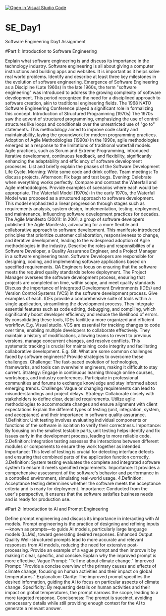 [![Open in Visual Studio Code](https://classroom.github.com/assets/open-in-vscode-2e0aaae1b6195c2367325f4f02e2d04e9abb55f0b24a779b69b11b9e10269abc.svg)](https://classroom.github.com/online_ide?assignment_repo_id=18370153&assignment_repo_type=AssignmentRepo)
# SE_Day1
Software Engineering Day1 Assignment

#Part 1: Introduction to Software Engineering

Explain what software engineering is and discuss its importance in the technology industry.
Software engineering is all about giving a computer instructions and building apps and websites. It is important as it helps solve real world problems.
Identify and describe at least three key milestones in the evolution of software engineering.
 Emergence of Software Engineering as a Discipline (Late 1960s)
In the late 1960s, the term "software engineering" was introduced to address the growing complexity of software development. This period recognized the need for a disciplined approach to software creation, akin to traditional engineering fields. The 1968 NATO Software Engineering Conference played a significant role in formalizing this concept.
 Introduction of Structured Programming (1970s)
The 1970s saw the advent of structured programming, emphasizing the use of control structures like loops and conditionals over the unrestricted use of "go to" statements. This methodology aimed to improve code clarity and maintainability, laying the groundwork for modern programming practices.
 Adoption of Agile Methodologies (1990s)
In the 1990s, agile methodologies emerged as a response to the limitations of traditional waterfall models. Agile practices, such as Scrum and Extreme Programming, introduced iterative development, continuous feedback, and flexibility, significantly enhancing the adaptability and efficiency of software development processes.
List and briefly explain the phases of the Software Development Life Cycle.
 Morning: Write some code and drink coffee.
   Team meetings: To discuss projects.
   Afternoon: Fix bugs and test bugs.
   Evening: Celebrate when everything works perfectly.
Compare and contrast the Waterfall and Agile methodologies. Provide examples of scenarios where each would be appropriate.
The Waterfall Model (1970s): In the early 1970s, the Waterfall Model was proposed as a structured approach to software development. This model emphasized a linear progression through stages such as requirements analysis, system design, implementation, testing, deployment, and maintenance, influencing software development practices for decades. 
The Agile Manifesto (2001): In 2001, a group of software developers published the Agile Manifesto, advocating for a more flexible and collaborative approach to software development. This manifesto introduced principles that prioritize customer collaboration, responsiveness to change, and iterative development, leading to the widespread adoption of Agile methodologies in the industry. 
Describe the roles and responsibilites of a Software Developer, a Quality Assurance Engineer, and a Project Manager in a software engineering team.
 Software Developers are responsible for designing, coding, and implementing software applications based on specified requirements.
QA Engineers focus on ensuring that the software meets the required quality standards before deployment.
  The Project Manager oversees the software development process, ensuring that projects are completed on time, within scope, and meet quality standards
Discuss the importance of Integrated Development Environments (IDEs) and Version Control Systems (VCS) in the software development process. Give examples of each.
IDEs provide a comprehensive suite of tools within a single application, streamlining the development process. They integrate essential features such as code editing, debugging, and compiling, which significantly boost developer efficiency and reduce the likelihood of errors. By consolidating these tools, IDEs facilitte a more organized and efficient workflow. E.g. Visual studio.
VCS are essential for tracking changes to code over time, enabling multiple developers to collaborate effectively. They maintain a history of modifications, allowing teams to revert to previous versions, manage concurrent changes, and resolve conflicts. This systematic tracking is crucial for maintaining code integrity and facilitating collaborative development. E.g. Git.
What are some common challenges faced by software engineers? Provide strategies to overcome these challenges.
Challenge: The fast-paced evolution of technologies, frameworks, and tools can overwhelm engineers, making it difficult to stay current. 
Strategy: Engage in continuous learning through online courses, workshops, and industry conferences. Participate in professional communities and forums to exchange knowledge and stay informed about emerging trends.
Challenge: Vague or changing requirements can lead to misunderstandings and project delays.
Strategy: Collaborate closely with stakeholders to define clear, detailed requirements. Utilize agile methodologies to accommodate changes and ensure alignment with client expectations
Explain the different types of testing (unit, integration, system, and acceptance) and their importance in software quality assurance.
1.Definition: Unit testing involves evaluating individual components or functions of the software in isolation to verify their correctness.
Importance: By focusing on the smallest testable parts, unit testing helps identify and fix issues early in the development process, leading to more reliable code.
2.Definition: Integration testing assesses the interactions between different modules or components to ensure they work together as intended.
Importance: This level of testing is crucial for detecting interface defects and ensuring that combined parts of the application function correctly.
3.Definition: System testing evaluates the complete and integrated software system to ensure it meets specified requirements.
Importance: It provides a comprehensive assessment of the software's behavior and performance in a controlled environment, simulating real-world usage.
4.Definition: Acceptance testing determines whether the software meets the acceptance criteria and is ready for deployment.
Importance: Conducted from the user's perspective, it ensures that the software satisfies business needs and is ready for production use.

#Part 2: Introduction to AI and Prompt Engineering

Define prompt engineering and discuss its importance in interacting with AI models.
Prompt engineering is the practice of designing and refining inputs—known as prompts—to guide AI models, particularly large language models (LLMs), toward generating desired responses. Enhanced Output Quality Well-structured prompts lead to more accurate and relevant responses from AI models, reducing the need for extensive post-processing.
Provide an example of a vague prompt and then improve it by making it clear, specific, and concise. Explain why the improved prompt is more effective.
Vague Prompt: "Tell me about climate change."
Improved Prompt: "Provide a concise overview of the primary causes and effects of climate change, focusing on human activities and their impact on global temperatures."
Explanation:
Clarity: The improved prompt specifies the desired information, guiding the AI to focus on particular aspects of climate change.	Specificity: By requesting details on human activities and their impact on global temperatures, the prompt narrows the scope, leading to a more targeted response.
Conciseness: The prompt is succinct, avoiding unnecessary details while still providing enough context for the AI to generate a relevant answer.





